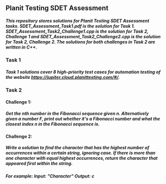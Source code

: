## Planit Testing SDET Assessment 
##### This repository stores solutions for Planit Testing SDET Assessment tasks. SDET_Assessment_Task1.pdf is the solution for Task 1. SDET_Assessment_Task2_Challenge1.cpp is the solution for Task 2, Challenge 1 and SDET_Assessment_Task2_Challenge2.cpp is the solution for Task 2, Challenge 2. The solutions for both challenges in Task 2 are written in C++.
### Task 1
##### Task 1 solutions cover 8 high-priority test cases for automation testing of the website https://jupiter.cloud.planittesting.com/#/.
### Task 2
#### Challenge 1:
##### Get the nth number in the Fibonacci sequence given n. Alternatively given a number F, print out whether it's a Fibonacci number and what the closest index n in the Fibonacci sequence is.
#### Challenge 2:
##### Write a solution to find the character that has the highest number of occurrences within a certain string, ignoring case. If there is more than one character with equal highest occurrences, return the character that appeared first within the string. 
##### For example: Input: "Character" Output: c
